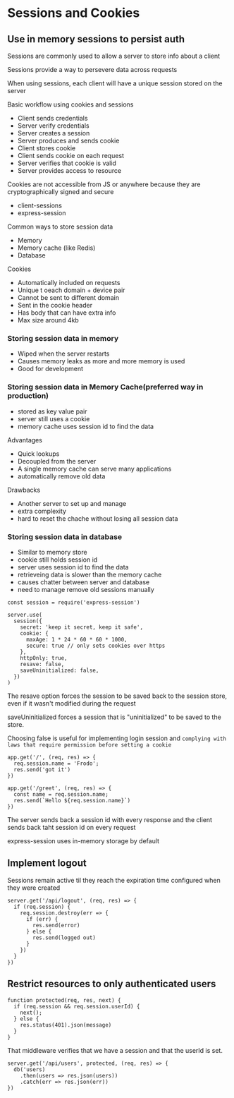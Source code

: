 # Sessions and Cookies

## Use in memory sessions to persist auth

Sessions are commonly used to allow a server to store info about a client

Sessions provide a way to persevere data across requests

When using sessions, each client will have a unique session stored on the server

Basic workflow using cookies and sessions

- Client sends credentials
- Server verify credentials
- Server creates a session
- Server produces and sends cookie
- Client stores cookie
- Client sends cookie on each request
- Server verifies that cookie is valid
- Server provides access to resource

Cookies are not accessible from JS or anywhere because they are cryptographically signed and secure

- client-sessions
- express-session

Common ways to store session data

- Memory
- Memory cache (like Redis)
- Database

Cookies

- Automatically included on requests
- Unique t oeach domain + device pair
- Cannot be sent to different domain
- Sent in the cookie header
- Has body that can have extra info
- Max size around 4kb

### Storing session data in memory

- Wiped when the server restarts
- Causes memory leaks as more and more memory is used
- Good for development

### Storing session data in Memory Cache(preferred way in production)

- stored as key value pair
- server still uses a cookie
- memory cache uses session id to find the data

Advantages

- Quick lookups
- Decoupled from the server
- A single memory cache can serve many applications
- automatically remove old data

Drawbacks

- Another server to set up and manage
- extra complexity
- hard to reset the chache without losing all session data

### Storing session data in database

- Similar to memory store
- cookie still holds session id
- server uses session id to find the data
- retrieveing data is slower than the memory cache
- causes chatter between server and database
- need to manage remove old sessions manually

```
const session = require('express-session')

server.use(
  session({
    secret: 'keep it secret, keep it safe',
    cookie: {
      maxAge: 1 * 24 * 60 * 60 * 1000,
      secure: true // only sets cookies over https
    },
    httpOnly: true,
    resave: false,
    saveUninitialized: false,
  })
)
```

The resave option forces the session to be saved back to the session store, even if it wasn't modified during the request

saveUninitialized forces a session that is "uninitialized" to be saved to the store.

Choosing false is useful for implementing login session and 
`complying with laws that require permission before setting a cookie`

```
app.get('/', (req, res) => {
  req.session.name = 'Frodo';
  res.send('got it')
})

app.get('/greet', (req, res) => {
  const name = req.session.name;
  res.send(`Hello ${req.session.name}`)
})
```

The server sends back a session id with every response and the client sends back taht session id on every request

express-session uses in-memory storage by default

## Implement logout

Sessions remain active til they reach the expiration time configured when they were created

```
server.get('/api/logout', (req, res) => {
  if (req.session) {
    req.session.destroy(err => {
      if (err) {
        res.send(error)
      } else {
        res.send(logged out)
      }
    })
  }
})
```

## Restrict resources to only authenticated users

```
function protected(req, res, next) {
  if (req.session && req.session.userId) {
    next();
  } else {
    res.status(401).json(message)
  }
}
```

That middleware verifies that we have a session and that the userId is set.

```
server.get('/api/users', protected, (req, res) => {
  db('users)
    .then(users => res.json(users))
    .catch(err => res.json(err))
})
```